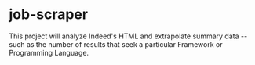 # job-scraper
This project will analyze Indeed's HTML and extrapolate summary data -- such as the number of results that seek a particular Framework or Programming Language.
